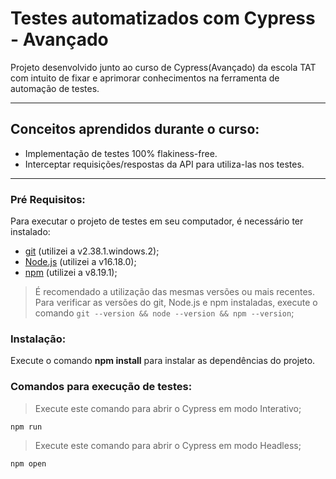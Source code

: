 # Testes automatizados com Cypress - Avançado

Projeto desenvolvido junto ao curso de Cypress(Avançado) da escola TAT com intuito de fixar e aprimorar conhecimentos na ferramenta de automação de testes.

---
## Conceitos aprendidos durante o curso:

- Implementação de testes 100% flakiness-free.
- Interceptar requisições/respostas da API para utiliza-las nos testes.
---
### **Pré Requisitos**:
Para executar o projeto de testes em seu computador, é necessário ter instalado: 

- [git](https://git-scm.com/) (utilizei a v2.38.1.windows.2);
- [Node.js](https://nodejs.org/en/) (utilizei a v16.18.0);
- [npm](https://www.npmjs.com/) (utilizei a v8.19.1);

> É recomendado a utilização das mesmas versões ou mais recentes.
> Para verificar as versões do git, Node.js e npm instaladas, execute o comando `git --version && node --version && npm --version`;

### **Instalação**:
Execute o comando **npm install** para instalar as dependências do projeto.

### **Comandos para execução de testes**:

>Execute este comando para abrir o Cypress em modo Interativo;
~~~
npm run
~~~

>Execute este comando para abrir o Cypress em modo Headless;
~~~
npm open
~~~